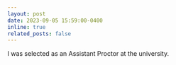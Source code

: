 ```yaml
---
layout: post
date: 2023-09-05 15:59:00-0400
inline: true
related_posts: false
---
```


I was selected as an Assistant Proctor at the university.
